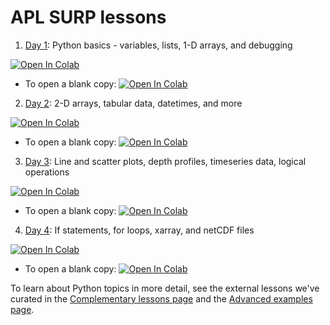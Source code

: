 # APL SURP lessons

1. [Day 1](APL_SURP_Python_course_Notebook_1.ipynb): Python basics - variables, lists, 1-D arrays, and debugging 
<a target="_blank" href="https://colab.research.google.com/github/UW-APL-SURP/aplsurp-python/blob/main/site/lessons/APL_SURP_Python_course_Notebook_1.ipynb">
<img src="https://colab.research.google.com/assets/colab-badge.svg" alt="Open In Colab"/></a>

   * To open a blank copy: <a target="_blank" href="https://colab.research.google.com/github/UW-APL-SURP/aplsurp-python/blob/main/site/lessons/APL_SURP_Python_course_Notebook_1_blank_copy.ipynb">
   <img src="https://colab.research.google.com/assets/colab-badge.svg" alt="Open In Colab"/></a>

2. [Day 2](APL_SURP_Python_course_Notebook_2.ipynb): 2-D arrays, tabular data, datetimes, and more 
<a target="_blank" href="https://colab.research.google.com/github/UW-APL-SURP/aplsurp-python/blob/main/site/lessons/APL_SURP_Python_course_Notebook_2.ipynb">
<img src="https://colab.research.google.com/assets/colab-badge.svg" alt="Open In Colab"/></a>

   * To open a blank copy: <a target="_blank" href="https://colab.research.google.com/github/UW-APL-SURP/aplsurp-python/blob/main/site/lessons/APL_SURP_Python_course_Notebook_2_blank_copy.ipynb">
   <img src="https://colab.research.google.com/assets/colab-badge.svg" alt="Open In Colab"/></a>

3. [Day 3](APL_SURP_Python_course_Notebook_3.ipynb): Line and scatter plots, depth profiles, timeseries data, logical operations 
<a target="_blank" href="https://colab.research.google.com/github/UW-APL-SURP/aplsurp-python/blob/main/site/lessons/APL_SURP_Python_course_Notebook_3.ipynb">
<img src="https://colab.research.google.com/assets/colab-badge.svg" alt="Open In Colab"/></a>

   * To open a blank copy: <a target="_blank" href="https://colab.research.google.com/github/UW-APL-SURP/aplsurp-python/blob/main/site/lessons/APL_SURP_Python_course_Notebook_3_blank_copy.ipynb">
   <img src="https://colab.research.google.com/assets/colab-badge.svg" alt="Open In Colab"/></a>

4. [Day 4](APL_SURP_Python_course_Notebook_4.ipynb): If statements, for loops, xarray, and netCDF files 
<a target="_blank" href="https://colab.research.google.com/github/UW-APL-SURP/aplsurp-python/blob/main/site/lessons/APL_SURP_Python_course_Notebook_4.ipynb">
<img src="https://colab.research.google.com/assets/colab-badge.svg" alt="Open In Colab"/></a>

   * To open a blank copy: <a target="_blank" href="https://colab.research.google.com/github/UW-APL-SURP/aplsurp-python/blob/main/site/lessons/APL_SURP_Python_course_Notebook_4_blank_copy.ipynb">
   <img src="https://colab.research.google.com/assets/colab-badge.svg" alt="Open In Colab"/></a>

To learn about Python topics in more detail, see the external lessons we've curated in the [Complementary lessons page](../complementary_lessons) and the [Advanced examples page](../advancedexamples).
